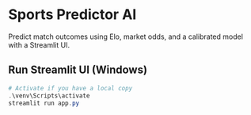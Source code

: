 # Sports Predictor AI

Predict match outcomes using Elo, market odds, and a calibrated model with a Streamlit UI.

## Run Streamlit UI (Windows)

```powershell
# Activate if you have a local copy
.\venv\Scripts\activate
streamlit run app.py

